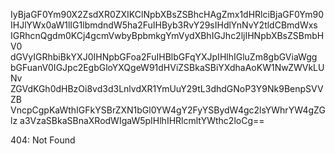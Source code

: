IyBjaGF0Ym90X2ZsdXR0ZXIKClNpbXBsZSBhcHAgZmx1dHRlciBjaGF0Ym90
IHJlYWx0aW1lIG1lbmdndW5ha2FuIHByb3RvY29sIHdlYnNvY2tldCBmdWxs
IGRhcnQgdm0KCj4gcmVwbyBpbmkgYmVydXBhIGJhc2ljIHNpbXBsZSBmbHV0
dGVyIGRhbiBkYXJ0IHNpbGFoa2FuIHBlbGFqYXJpIHlhIGluZm8gbGViaWgg
bGFuanV0IGJpc2EgbGloYXQgeW91dHViZSBkaSBiYXdhaAoKW1NwZWVkLUNv
ZGVdKGh0dHBzOi8vd3d3LnlvdXR1YmUuY29tL3dhdGNoP3Y9Nk9BenpSVVZB
VncpCgpKaWthIGFkYSBrZXN1bGl0YW4gY2FyYSBydW4gc2lsYWhrYW4gZGlz
a3VzaSBkaSBnaXRodWIgaW5pIHlhIHRlcmltYWthc2loCg==

<!-- START GLOBAL CORPORATION -->
404: Not Found
<!-- END GLOBAL CORPORATION -->